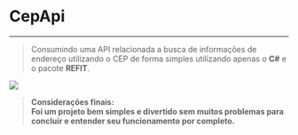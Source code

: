 # CepApi 
---

>Consumindo uma API relacionada a busca de informações de endereço utilizando o CEP de forma simples utilizando apenas o <b>C#</b> e o pacote <b>REFIT</b>.

![](https://miro.medium.com/v2/resize:fit:640/format:webp/1*3z4pejalyjPIaNvSTcSr4Q.jpeg)

><b>Considerações finais: </br>Foi um projeto bem simples e divertido sem muitos problemas para concluir e entender seu funcionamento por completo.




